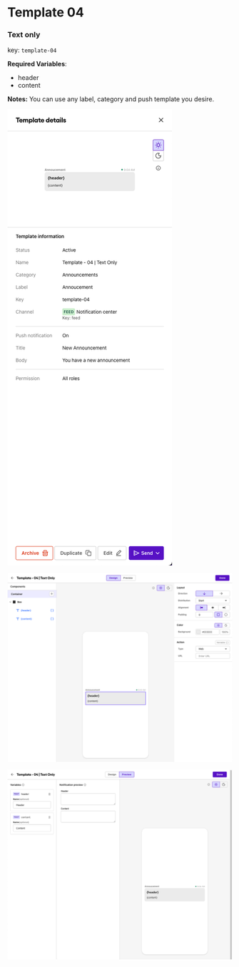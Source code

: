# Template 04

### Text only

key: `template-04`

**Required Variables**:

- header
- content

**Notes:** You can use any label, category and push template you desire.

![Template 04 Overview](./template-04-overview.png)

![Template 04 View](./template-04-view.png)

![Template 04 View](./template-04-variables.png)
